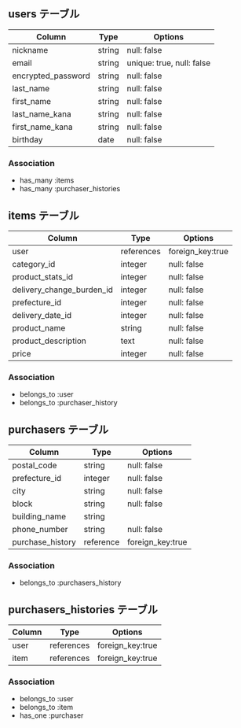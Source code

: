 ## users テーブル

| Column             | Type   | Options                   |
| ------------------ | ------ | ------------------------- |
| nickname           | string | null: false               |
| email              | string | unique: true, null: false |
| encrypted_password | string | null: false               |
| last_name          | string | null: false               |
| first_name         | string | null: false               |
| last_name_kana     | string | null: false               |
| first_name_kana    | string | null: false               |
| birthday           | date   | null: false               |

### Association

- has_many :items
- has_many :purchaser_histories

## items テーブル

| Column                    | Type       | Options          |
| --------------------------| ---------- | ---------------- |
| user                      | references | foreign_key:true |
| category_id               | integer    | null: false      |
| product_stats_id          | integer    | null: false      |
| delivery_change_burden_id | integer    | null: false      |
| prefecture_id             | integer    | null: false      |
| delivery_date_id          | integer    | null: false      |
| product_name              | string     | null: false      |
| product_description       | text       | null: false      |
| price                     | integer    | null: false      |

### Association

- belongs_to :user
- belongs_to :purchaser_history

##  purchasers テーブル

| Column           | Type      | Options          |
| ---------------- | --------- | ---------------- |
| postal_code      | string    | null: false      |
| prefecture_id    | integer   | null: false      |
| city             | string    | null: false      |
| block            | string    | null: false      |
| building_name    | string    |                  |
| phone_number     | string    | null: false      |
| purchase_history | reference | foreign_key:true |

### Association

- belongs_to :purchasers_history

##  purchasers_histories テーブル

| Column    | Type       | Options          |
| --------- | ---------- | ---------------- |
| user      | references | foreign_key:true |
| item      | references | foreign_key:true |

### Association

- belongs_to :user
- belongs_to :item
- has_one :purchaser